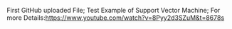 First GitHub uploaded File;
Test Example of Support Vector Machine;
For more Details:https://www.youtube.com/watch?v=8Pyy2d3SZuM&t=8678s

